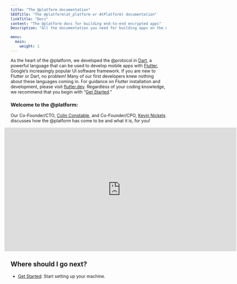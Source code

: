 ```yaml
---
title: "The @platform documentation"
SEOTitle: "The @platform(at_platform or AtPlatform) documentation"
linkTitle: "Docs"
content: "The @platform docs for building end-to-end encrypted apps"
Description: "All the documentation you need for building apps on the @platform"

menu:
  main:
    weight: 1
---
```


<style>
.video_box{
    position:relative;
    top:0;
    left:-20px;
    width:750px;
    height:400px;
}

  @media only screen and (max-width: 762px) {
      .video_box{
        margin-left: 40px;
        margin-top: -100px;
        margin-bottom: -100px;
        height: 500px;
        width: 500px;
      }
    }

    @media only screen and (max-width: 500px) {
      .video_box{
        width: 400px;
      }
    }

       @media only screen and (max-width: 400px) {
      .video_box{
        width: 300px;
      }
    }
</style>

As the heart of the @platform, we developed the @protocol in [Dart](https://dart.dev/), a powerful language that can be used to develop mobile apps with [Flutter](https://flutter.dev/), Google’s increasingly popular UI software framework. If you are new to Flutter or Dart, no problem! Many of our first developers knew nothing about these languages coming in. For guidance on Flutter installation and development, please visit [flutter.dev](https://flutter.dev). Regardless of your coding knowledge, we recommend that you begin with “[Get Started](/docs/get-started/).”

### Welcome to the @platform:

Our Co-Founder/CTO, [Colin Constable](https://www.linkedin.com/in/colinconstable/), and Co-Founder/CPO, [Kevin Nickels](https://www.linkedin.com/in/nickelskevin/) discusses how the @platform has come to be and what it is, for you!

<iframe src="https://player.vimeo.com/video/664406475?h=62b7237cf2&title=false&dnt=true&byline=false" class="video-frame video_box" frameborder="0" allow="autoplay; fullscreen" allowfullscreen="true"></iframe>

## Where should I go next?

- [Get Started](/docs/get-started/): Start setting up your machine.
